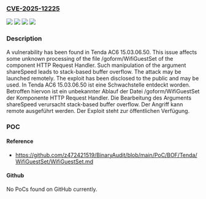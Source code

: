 ### [CVE-2025-12225](https://cve.mitre.org/cgi-bin/cvename.cgi?name=CVE-2025-12225)
![](https://img.shields.io/static/v1?label=Product&message=AC6&color=blue)
![](https://img.shields.io/static/v1?label=Version&message=15.03.06.50%20&color=brightgreen)
![](https://img.shields.io/static/v1?label=Vulnerability&message=Memory%20Corruption&color=brightgreen)
![](https://img.shields.io/static/v1?label=Vulnerability&message=Stack-based%20Buffer%20Overflow&color=brightgreen)

### Description

A vulnerability has been found in Tenda AC6 15.03.06.50. This issue affects some unknown processing of the file /goform/WifiGuestSet of the component HTTP Request Handler. Such manipulation of the argument shareSpeed leads to stack-based buffer overflow. The attack may be launched remotely. The exploit has been disclosed to the public and may be used.
In Tenda AC6 15.03.06.50 ist eine Schwachstelle entdeckt worden. Betroffen hiervon ist ein unbekannter Ablauf der Datei /goform/WifiGuestSet der Komponente HTTP Request Handler. Die Bearbeitung des Arguments shareSpeed verursacht stack-based buffer overflow. Der Angriff kann remote ausgeführt werden. Der Exploit steht zur öffentlichen Verfügung.

### POC

#### Reference
- https://github.com/z472421519/BinaryAudit/blob/main/PoC/BOF/Tenda/WifiGuestSet/WifiGuestSet.md

#### Github
No PoCs found on GitHub currently.

